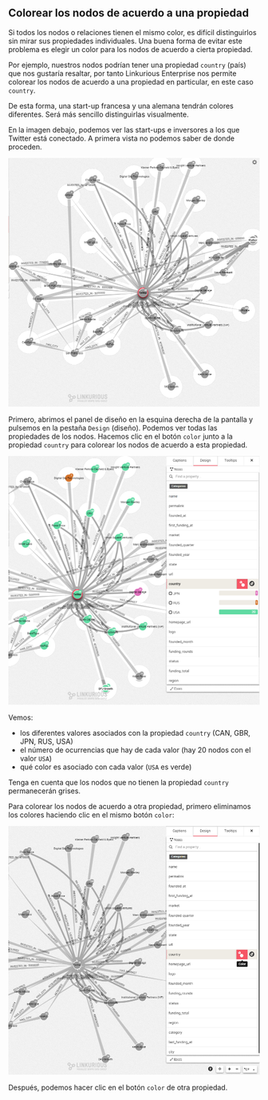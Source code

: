 ## Colorear los nodos de acuerdo a una propiedad

Si todos los nodos o relaciones tienen el mismo color, es difícil distinguirlos sin mirar sus propiedades individuales. Una buena forma de evitar este problema es elegir un color para los nodos de acuerdo a cierta propiedad.

Por ejemplo, nuestros nodos podrían tener una propiedad ```country``` (país) que nos gustaría resaltar, por tanto Linkurious Enterprise nos permite colorear los nodos de acuerdo a una propiedad en particular, en este caso ```country```.

De esta forma, una start-up francesa y una alemana tendrán colores diferentes. Será más sencillo distinguirlas visualmente.

En la imagen debajo, podemos ver las start-ups e inversores a los que Twitter está conectado. A primera vista no podemos saber de donde proceden.

![](../../en/style/SinColor.png)

Primero, abrimos el panel de diseño en la esquina derecha de la pantalla y pulsemos en la pestaña ```Design``` (diseño). Podemos ver todas las propiedades de los nodos. Hacemos clic en el botón ```color``` junto a la propiedad ```country``` para colorear los nodos de acuerdo a esta propiedad.

![](../../en/style/Colors.png)

Vemos:
* los diferentes valores asociados con la propiedad ```country``` (CAN, GBR, JPN, RUS, USA)
* el número de ocurrencias que hay de cada valor (hay 20 nodos con el valor ```USA```)
* qué color es asociado con cada valor (```USA``` es verde)

Tenga en cuenta que los nodos que no tienen la propiedad ```country``` permanecerán grises.

Para colorear los nodos de acuerdo a otra propiedad, primero eliminamos los colores haciendo clic en el mismo botón ```color```:

![](../../en/style/Unset.png)

Después, podemos hacer clic en el botón ```color``` de otra propiedad.
